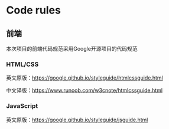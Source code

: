 # Code rules
## 前端
本次项目的前端代码规范采用Google开源项目的代码规范
### HTML/CSS
英文原版：https://google.github.io/styleguide/htmlcssguide.html

中文译版：https://www.runoob.com/w3cnote/htmlcssguide.html
### JavaScript
英文原版：https://google.github.io/styleguide/jsguide.html

